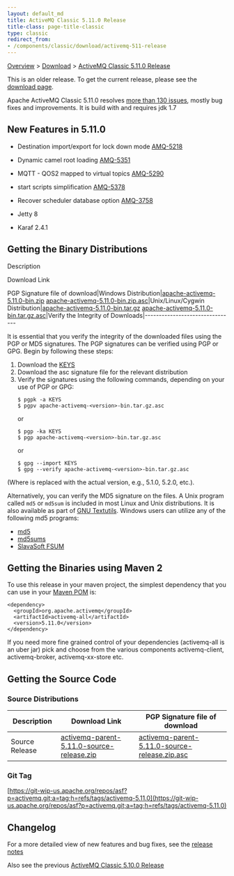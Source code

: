 ```yaml
---
layout: default_md
title: ActiveMQ Classic 5.11.0 Release 
title-class: page-title-classic
type: classic
redirect_from:
- /components/classic/download/activemq-511-release
---
```


[Overview](overview) > [Download](download) > [ActiveMQ Classic 5.11.0 Release](activemq-5110-release)

<div class="alert alert-warning">
  This is an older release. To get the current release, please see the <a href="{{site.baseurl}}/components/classic/download" class="alert-link">download page</a>.
</div>

Apache ActiveMQ Classic 5.11.0 resolves [more than 130 issues](https://issues.apache.org/jira/issues/?jql=fixVersion%20%3D%205.11.0%20AND%20project%20%3D%20AMQ), mostly bug fixes and improvements. It is build with and requires jdk 1.7

New Features in 5.11.0
----------------------

*   Destination import/export for lock down mode [AMQ-5218](https://issues.apache.org/jira/browse/AMQ-5218)
*   Dynamic camel root loading [AMQ-5351](https://issues.apache.org/jira/browse/AMQ-5351)
    
*   MQTT - QOS2 mapped to virtual topics [AMQ-5290](https://issues.apache.org/jira/browse/AMQ-5290)
    
*   start scripts simplification [AMQ-5378](https://issues.apache.org/jira/browse/AMQ-5378)
*   Recover scheduler database option [AMQ-3758](https://issues.apache.org/jira/browse/AMQ-3758)
*   Jetty 8
*   Karaf 2.4.1

Getting the Binary Distributions
--------------------------------

Description

Download Link

PGP Signature file of download|Windows Distribution|[apache-activemq-5.11.0-bin.zip](http://archive.apache.org/dist/activemq/5.11.0/apache-activemq-5.11.0-bin.zip)
[apache-activemq-5.11.0-bin.zip.asc](http://archive.apache.org/dist/activemq/5.11.0/apache-activemq-5.11.0-bin.zip.asc)|Unix/Linux/Cygwin Distribution|[apache-activemq-5.11.0-bin.tar.gz](http://archive.apache.org/dist/activemq/5.11.0/apache-activemq-5.11.0-bin.tar.gz)
[apache-activemq-5.11.0-bin.tar.gz.asc](http://archive.apache.org/dist/activemq/5.11.0/apache-activemq-5.11.0-bin.tar.gz.asc)|Verify the Integrity of Downloads|--------------------------------

It is essential that you verify the integrity of the downloaded files using the PGP or MD5 signatures. The PGP signatures can be verified using PGP or GPG. Begin by following these steps:

1.  Download the [KEYS](http://www.apache.org/dist/activemq/KEYS)
2.  Download the asc signature file for the relevant distribution
3.  Verify the signatures using the following commands, depending on your use of PGP or GPG:
    ```
    $ pgpk -a KEYS
    $ pgpv apache-activemq-<version>-bin.tar.gz.asc
    ```
    or
    ```
    $ pgp -ka KEYS
    $ pgp apache-activemq-<version>-bin.tar.gz.asc
    ```
    or
    ```
    $ gpg --import KEYS
    $ gpg --verify apache-activemq-<version>-bin.tar.gz.asc
    ```

(Where <version> is replaced with the actual version, e.g., 5.1.0, 5.2.0, etc.).

Alternatively, you can verify the MD5 signature on the files. A Unix program called `md5` or `md5sum` is included in most Linux and Unix distributions. It is also available as part of [GNU Textutils](http://www.gnu.org/software/textutils/textutils.html). Windows users can utilize any of the following md5 programs:

*   [md5](http://www.fourmilab.ch/md5/)
*   [md5sums](http://www.pc-tools.net/win32/md5sums/)
*   [SlavaSoft FSUM](http://www.slavasoft.com/fsum/)

Getting the Binaries using Maven 2
----------------------------------

To use this release in your maven project, the simplest dependency that you can use in your [Maven POM](http://maven.apache.org/guides/introduction/introduction-to-the-pom.html) is:
```
<dependency>
  <groupId>org.apache.activemq</groupId>
  <artifactId>activemq-all</artifactId>
  <version>5.11.0</version>
</dependency>
```
If you need more fine grained control of your dependencies (activemq-all is an uber jar) pick and choose from the various components activemq-client, activemq-broker, activemq-xx-store etc.

Getting the Source Code
-----------------------

### Source Distributions

Description|Download Link|PGP Signature file of download
---|---|---
Source Release|[activemq-parent-5.11.0-source-release.zip](http://archive.apache.org/dist/activemq/5.11.0/activemq-parent-5.11.0-source-release.zip)|[activemq-parent-5.11.0-source-release.zip.asc](https://archive.apache.org/dist/activemq/5.11.0/activemq-parent-5.11.0-source-release.zip.asc)

### Git Tag

[https://git-wip-us.apache.org/repos/asf?p=activemq.git;a=tag;h=refs/tags/activemq-5.11.0](https://git-wip-us.apache.org/repos/asf?p=activemq.git;a=tag;h=refs/tags/activemq-5.11.0)

Changelog
---------

For a more detailed view of new features and bug fixes, see the [release notes](https://issues.apache.org/jira/secure/ReleaseNote.jspa?version=12324951&projectId=12311210)

Also see the previous [ActiveMQ Classic 5.10.0 Release](activemq-5100-release)

